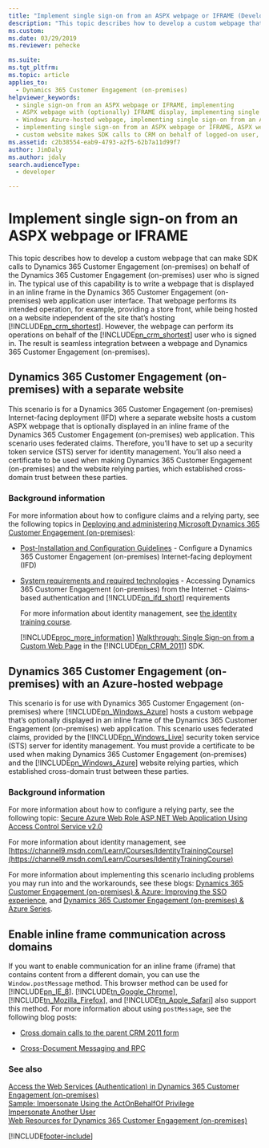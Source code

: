 ```yaml
---
title: "Implement single sign-on from an ASPX webpage or IFRAME (Developer Guide for Dynamics 365 Customer Engagement (on-premises)) | MicrosoftDocs"
description: "This topic describes how to develop a custom webpage that can make SDK calls to Dynamics 365 Customer Engagement (on-premises) on behalf of the Dynamics 365 Customer Engagement (on-premises) user who is signed in"
ms.custom: 
ms.date: 03/29/2019
ms.reviewer: pehecke

ms.suite: 
ms.tgt_pltfrm: 
ms.topic: article
applies_to: 
  - Dynamics 365 Customer Engagement (on-premises)
helpviewer_keywords: 
  - single sign-on from an ASPX webpage or IFRAME, implementing
  - ASPX webpage with (optionally) IFRAME display, implementing single sign-on from an ASPX webpage or IFRAME
  - Windows Azure-hosted webpage, implementing single sign-on from an ASPX webpage or IFRAME
  - implementing single sign-on from an ASPX webpage or IFRAME, ASPX webpage with (optionally) IFRAME display
  - custom website makes SDK calls to CRM on behalf of logged-on user, separate website for
ms.assetid: c2b38554-eab9-4793-a2f5-62b7a11d99f7
author: JimDaly
ms.author: jdaly
search.audienceType: 
  - developer

---
```

# Implement single sign-on from an ASPX webpage or IFRAME

This topic describes how to develop a custom webpage that can make SDK calls to Dynamics 365 Customer Engagement (on-premises) on behalf of the Dynamics 365 Customer Engagement (on-premises) user who is signed in. The typical use of this capability is to write a webpage that is displayed in an inline frame in the Dynamics 365 Customer Engagement (on-premises) web application user interface. That webpage performs its intended operation, for example, providing a store front, while being hosted on a website independent of the site that’s hosting [!INCLUDE[pn_crm_shortest](../includes/pn-crm-shortest.md)]. However, the webpage can perform its operations on behalf of the [!INCLUDE[pn_crm_shortest](../includes/pn-crm-shortest.md)] user who is signed in. The result is seamless integration between a webpage and Dynamics 365 Customer Engagement (on-premises).  
  
## Dynamics 365 Customer Engagement (on-premises) with a separate website  
 This scenario is for a Dynamics 365 Customer Engagement (on-premises) Internet-facing deployment (IFD) where a separate website hosts a custom ASPX webpage that is optionally displayed in an inline frame of the Dynamics 365 Customer Engagement (on-premises) web application. This scenario uses federated claims. Therefore, you’ll have to set up a security token service (STS) server for identity management. You’ll also need a certificate to be used when making Dynamics 365 Customer Engagement (on-premises) and the website relying parties, which established cross-domain trust between these parties.  
  
### Background information  
 For more information about how to configure claims and a relying party, see the following topics in [Deploying and administering Microsoft Dynamics 365 Customer Engagement (on-premises)](/previous-versions/dynamicscrm-2016/deployment-administrators-guide/hh699811(v=crm.8)):  
  
- [Post-Installation and Configuration Guidelines](/previous-versions/dynamicscrm-2016/deployment-administrators-guide/hh699726(v=crm.8)) - Configure a Dynamics 365 Customer Engagement (on-premises) Internet-facing deployment (IFD)  
  
- [System requirements and required technologies](/previous-versions/dynamicscrm-2016/deployment-administrators-guide/hh699831(v=crm.8)) - Accessing Dynamics 365 Customer Engagement (on-premises) from the Internet - Claims-based authentication and [!INCLUDE[pn_ifd_short](../includes/pn-ifd-short.md)] requirements  
  
  For more information about identity management, see [the identity training course](https://channel9.msdn.com/Learn/Courses/IdentityTrainingCourse).  
  
  [!INCLUDE[proc_more_information](../includes/proc-more-information.md)] [Walkthrough: Single Sign-on from a Custom Web Page](https://msdn.microsoft.com/library/gg509057\(v=crm.5\).aspx) in the [!INCLUDE[pn_CRM_2011](../includes/pn-crm-2011.md)] SDK.  
  
<a name="crmonline-azure"></a>   
## Dynamics 365 Customer Engagement (on-premises) with an Azure-hosted webpage  
 This scenario is for use with Dynamics 365 Customer Engagement (on-premises) where [!INCLUDE[pn_Windows_Azure](../includes/pn-windows-azure.md)] hosts a custom webpage that’s optionally displayed in an inline frame of the Dynamics 365 Customer Engagement (on-premises) web application. This scenario uses federated claims, provided by the [!INCLUDE[pn_Windows_Live](../includes/pn-windows-live.md)] security token service (STS) server for identity management. You must provide a certificate to be used when making Dynamics 365 Customer Engagement (on-premises) and the [!INCLUDE[pn_Windows_Azure](../includes/pn-windows-azure.md)] website relying parties, which established cross-domain trust between these parties.  
  
### Background information  
 For more information about how to configure a relying party, see the following topic: [Secure Azure Web Role ASP.NET Web Application Using Access Control Service v2.0](/archive/technet-wiki/2590.secure-azure-web-role-asp-net-web-application-using-access-control-service-v2-0)  
  
 For more information about identity management, see [https://channel9.msdn.com/Learn/Courses/IdentityTrainingCourse](https://channel9.msdn.com/Learn/Courses/IdentityTrainingCourse)  
  
 For more information about implementing this scenario including problems you may run into and the workarounds, see these blogs: [Dynamics 365 Customer Engagement (on-premises) & Azure: Improving the SSO experience](https://blogs.msdn.com/b/devkeydet/archive/2013/01/14/crm-online-amp-windows-azure-improving-the-sso-experience.aspx), and [Dynamics 365 Customer Engagement (on-premises) & Azure Series](https://blogs.msdn.com/b/devkeydet/archive/2013/01/27/crm-online-amp-windows-azure-series.aspx).  
  
<a name="BKMK_EnableIFrameCommunicationAccrossDomains"></a>   
## Enable inline frame communication across domains  
 If you want to enable communication for an inline frame (iframe) that contains content from a different domain, you can use the `Window.postMessage` method. This browser method can be used for [!INCLUDE[pn_IE_8](../includes/pn-ie-8.md)]. [!INCLUDE[tn_Google_Chrome](../includes/tn-google-chrome.md)], [!INCLUDE[tn_Mozilla_Firefox](../includes/tn-mozilla-firefox.md)], and [!INCLUDE[tn_Apple_Safari](../includes/tn-apple-safari.md)] also support this method. For more information about using `postMessage`, see the following blog posts:  
  
-   [Cross domain calls to the parent CRM 2011 form](https://blogs.msdn.com/b/devkeydet/archive/2012/02/14/cross-domain-calls-to-the-parent-crm-2011-form.aspx)  
  
-   [Cross-Document Messaging and RPC](/previous-versions/msdn10/ff800814(v=msdn.10))  
  
### See also  
 [Access the Web Services (Authentication) in Dynamics 365 Customer Engagement (on-premises)](authenticate-users.md)   
 [Sample: Impersonate Using the ActOnBehalfOf Privilege](/powerapps/developer/data-platform/impersonate-another-user)   
 [Impersonate Another User](org-service/impersonate-another-user.md)   
 [Web Resources for Dynamics 365 Customer Engagement (on-premises)](web-resources.md)


[!INCLUDE[footer-include](../../../includes/footer-banner.md)]
